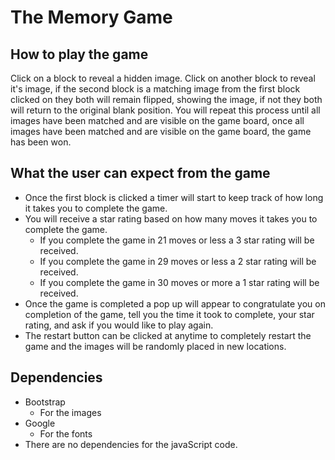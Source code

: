 # The Memory Game

## How to play the game

Click on a block to reveal a hidden image. Click on another block to reveal it's image, if the second block is a matching image from the first block clicked on they both will remain flipped, showing the image, if not they both will return to the original blank position. You will repeat this process until all images have been matched and are visible on the game board, once all images have been matched and are visible on the game board, the game has been won.

## What the user can expect from the game

* Once the first block is clicked a timer will start to keep track of how long it takes you to complete the game.
* You will receive a star rating based on how many moves it takes you to complete the game.
  * If you complete the game in 21 moves or less a 3 star rating will be received.
  * If you complete the game in 29 moves or less a 2 star rating will be received.  
  * If you complete the game in 30 moves or more a 1 star rating will be received.
* Once the game is completed a pop up will appear to congratulate you on completion of the game, tell you the time it took to complete, your star rating, and ask if you would like to play again.
* The restart button can be clicked at anytime to completely restart the game and the images will be randomly placed in new locations.

## Dependencies

* Bootstrap
  * For the images
* Google
  * For the fonts
* There are no dependencies for the javaScript code.
